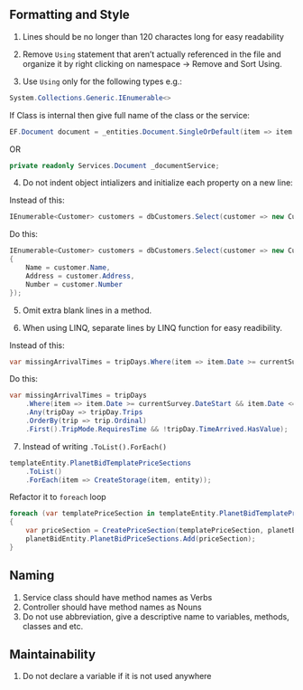 ## Formatting and Style

1.	Lines should be no longer than 120 charactes long for easy readability  

2.	Remove ```Using``` statement that aren’t actually referenced in the file and organize it by right clicking on namespace -> Remove and Sort Using. 

3. Use ```Using``` only for the following types e.g.:
```cs
System.Collections.Generic.IEnumerable<> 
```

If Class is internal then give full name of the class or the service:
```cs
EF.Document document = _entities.Document.SingleOrDefault(item => item.ID == documentId);
```
OR
```cs
private readonly Services.Document _documentService;
 ````
4.	Do not indent object intializers and initialize each property on a new line: 

Instead of this:
```cs
IEnumerable<Customer> customers = dbCustomers.Select(customer => new Customer { Name = customer.Name, Address = customer.Address, Number = customer.Number });
```
Do this:
```cs
IEnumerable<Customer> customers = dbCustomers.Select(customer => new Customer
{
    Name = customer.Name,
    Address = customer.Address,
    Number = customer.Number
}); 
```
5.	Omit extra blank lines in a method. 

6.	When using LINQ, separate lines by LINQ function for easy readibility. 

Instead of this:
```cs
var missingArrivalTimes = tripDays.Where(item => item.Date >= currentSurvey.DateStart && item.Date <= currentSurvey.DateEnd).Any(tripDay => tripDay.Trips.OrderBy(trip => trip.Ordinal).First().TripMode.RequiresTime && !tripDay.TimeArrived.HasValue);
```
Do this:
```cs
var missingArrivalTimes = tripDays
	.Where(item => item.Date >= currentSurvey.DateStart && item.Date <= currentSurvey.DateEnd)
	.Any(tripDay => tripDay.Trips
	.OrderBy(trip => trip.Ordinal)
	.First().TripMode.RequiresTime && !tripDay.TimeArrived.HasValue);
```
7. Instead of writing ```.ToList().ForEach()``` 
```cs
templateEntity.PlanetBidTemplatePriceSections
	.ToList()
	.ForEach(item => CreateStorage(item, entity));
```

Refactor it to ```foreach``` loop
```cs
foreach (var templatePriceSection in templateEntity.PlanetBidTemplatePriceSections)
{
	var priceSection = CreatePriceSection(templatePriceSection, planetBidEntity.ID);
	planetBidEntity.PlanetBidPriceSections.Add(priceSection);
}
```

## Naming

1. Service class should have method names as Verbs
2. Controller should have method names as Nouns
3. Do not use abbreviation, give a descriptive name to variables, methods, classes and etc.

## Maintainability

1. Do not declare a variable if it is not used anywhere
